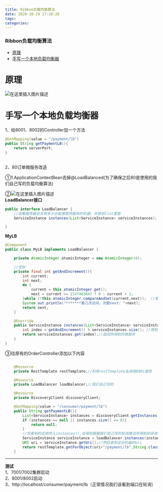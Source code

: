 ```yaml
---
title: Ribbon负载均衡算法
date: 2020-10-19 17:10:28
tags: 
categories: 
---
```


<!--more-->

### Ribbon负载均衡算法

- [原理](#_2)
- [手写一个本地负载均衡器](#_6)

# 原理

![在这里插入图片描述](https://img-blog.csdnimg.cn/20201019170941326.png?x-oss-process=image/watermark,type_ZmFuZ3poZW5naGVpdGk,shadow_10,text_aHR0cHM6Ly9ibG9nLmNzZG4ubmV0L3FxXzIxMDQwNTU5,size_16,color_FFFFFF,t_70#pic_center)

# 手写一个本地负载均衡器

1、给8001、8002的Controller加一个方法

```java
@GetMapping(value = "/payment/lb")
public String getPaymentLB(){
    return serverPort;
}
 
```

2、80订单微服务改造

①1.ApplicationContextBean去掉\@LoadBalanced\(为了确保之后80是使用的我们自己写的负载均衡算法\)

②![在这里插入图片描述](https://img-blog.csdnimg.cn/20201020130749777.png#pic_center)  
**LoadBalancer接口**

```java
public interface LoadBalancer {
    //收集服务器总共有多少台能够提供服务的机器，并放到list里面
    ServiceInstance instances(List<ServiceInstance> serviceInstances);

}
```

**MyLB**

```java
@Component
public class MyLB implements LoadBalancer {

    private AtomicInteger atomicInteger = new AtomicInteger(0);

    //坐标
    private final int getAndIncrement(){
        int current;
        int next;
        do {
            current = this.atomicInteger.get();
            next = current >= 2147483647 ? 0 : current + 1;
        }while (!this.atomicInteger.compareAndSet(current,next));  //第一个参数是期望值，第二个参数是修改值
        System.out.println("*******第几次访问，次数next: "+next);
        return next;
    }

    @Override
    public ServiceInstance instances(List<ServiceInstance> serviceInstances) {  //得到机器的列表
        int index = getAndIncrement() % serviceInstances.size(); //得到服务器的下标位置
        return serviceInstances.get(index);//返回所得到的微服务
    }
}

```

③往原有的OrderController添加以下内容

```java

    @Resource
    private RestTemplate restTemplate;//利用restTemplate去调用8001服务

    @Resource
    private LoadBalancer loadBalancer;//我们自己写的

    @Resource
    private DiscoveryClient discoveryClient;

    @GetMapping(value = "/consumer/payment/lb")
    public String getPaymentLB(){
        List<ServiceInstance> instances = discoveryClient.getInstances("CLOUD-PAYMENT-SERVICE");//在注册中心中根据这个名字，找到所有符合的微服务实例
        if (instances == null || instances.size() <= 0){
            return null;
        }
        //将拿到的实例传入instances(),会得到根据我们自己写的轮询算法所得到的具体的某台机器
        ServiceInstance serviceInstance = loadBalancer.instances(instances);
        URI uri = serviceInstance.getUri();//然后拿到这台机器的uri
        return restTemplate.getForObject(uri+"/payment/lb",String.class);//去访问被分配到的那个机器的Controller
    }

```

---

**测试**  
1、7001/7002集群启动  
2、8001/8002启动  
3、http://localhost/consumer/payment/lb（正常情况我们该看到端口在轮询）